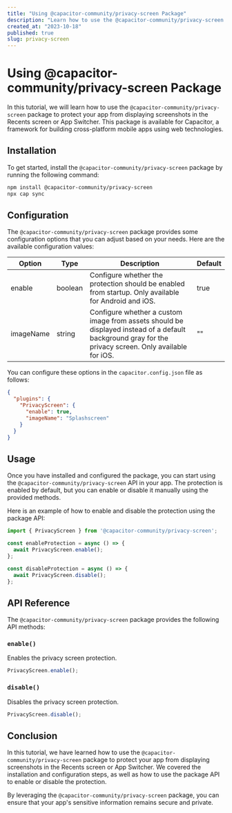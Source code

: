 ```yaml
---
title: "Using @capacitor-community/privacy-screen Package"
description: "Learn how to use the @capacitor-community/privacy-screen package to protect your app from displaying screenshots in the Recents screen or App Switcher."
created_at: "2023-10-18"
published: true
slug: privacy-screen
---
```


# Using @capacitor-community/privacy-screen Package

In this tutorial, we will learn how to use the `@capacitor-community/privacy-screen` package to protect your app from displaying screenshots in the Recents screen or App Switcher. This package is available for Capacitor, a framework for building cross-platform mobile apps using web technologies.

## Installation

To get started, install the `@capacitor-community/privacy-screen` package by running the following command:

```bash
npm install @capacitor-community/privacy-screen
npx cap sync
```

## Configuration

The `@capacitor-community/privacy-screen` package provides some configuration options that you can adjust based on your needs. Here are the available configuration values:

| Option        | Type    | Description                                                                                                                                         | Default |
| ------------- | ------- | --------------------------------------------------------------------------------------------------------------------------------------------------- | ------- |
| enable        | boolean | Configure whether the protection should be enabled from startup. Only available for Android and iOS.                                               | true    |
| imageName     | string  | Configure whether a custom image from assets should be displayed instead of a default background gray for the privacy screen. Only available for iOS. | ""      |

You can configure these options in the `capacitor.config.json` file as follows:

```json
{
  "plugins": {
    "PrivacyScreen": {
      "enable": true,
      "imageName": "Splashscreen"
    }
  }
}
```

## Usage

Once you have installed and configured the package, you can start using the `@capacitor-community/privacy-screen` API in your app. The protection is enabled by default, but you can enable or disable it manually using the provided methods.

Here is an example of how to enable and disable the protection using the package API:

```javascript
import { PrivacyScreen } from '@capacitor-community/privacy-screen';

const enableProtection = async () => {
  await PrivacyScreen.enable();
};

const disableProtection = async () => {
  await PrivacyScreen.disable();
};
```

## API Reference

The `@capacitor-community/privacy-screen` package provides the following API methods:

### `enable()`

Enables the privacy screen protection.

```javascript
PrivacyScreen.enable();
```

### `disable()`

Disables the privacy screen protection.

```javascript
PrivacyScreen.disable();
```

## Conclusion

In this tutorial, we have learned how to use the `@capacitor-community/privacy-screen` package to protect your app from displaying screenshots in the Recents screen or App Switcher. We covered the installation and configuration steps, as well as how to use the package API to enable or disable the protection.

By leveraging the `@capacitor-community/privacy-screen` package, you can ensure that your app's sensitive information remains secure and private.
